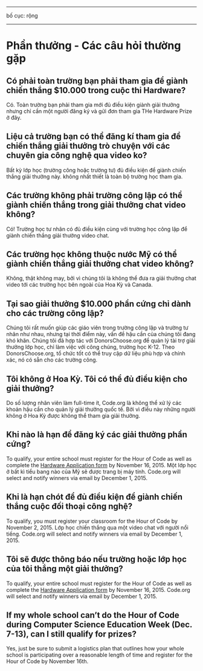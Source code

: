* * *

bố cục: rộng

* * *

# Phần thưởng - Các câu hỏi thường gặp

## Có phải toàn trường bạn phải tham gia để giành chiến thắng $10.000 trong cuộc thi Hardware?

Có. Toàn trường bạn phải tham gia mới đủ điều kiện giành giải thưởng nhưng chỉ cần một người đăng ký và gửi đơn tham gia THe Hardware Prize ở đây.

## Liệu cả trường bạn có thể đăng kí tham gia để chiến thắng giải thưởng trò chuyện với các chuyên gia công nghệ qua video ko? 

Bất kỳ lớp học (trường công hoặc trường tư) đủ điều kiện để giành chiến thắng giải thưởng này. không nhất thiết là toàn bộ trường học tham gia.

## Các trường không phải trường công lập có thể giành chiến thắng trong giải thưởng chat video không?

Có! Trường học tư nhân có đủ điều kiện cùng với trường học công lập để giành chiến thắng giải thưởng video chat.

## Các trường học không thuộc nước Mỹ có thể giành chiến thắng giải thưởng chat video không?

Không, thật không may, bởi vì chúng tôi là không thể đưa ra giải thưởng chat video tới các trường học bên ngoài của Hoa Kỳ và Canada.

## Tại sao giải thưởng $10.000 phần cứng chỉ dành cho các trường công lập?

Chúng tôi rất muốn giúp các giáo viên trong trường công lập và trường tư nhân như nhau, nhưng tại thời điểm này, vấn đề hậu cần của chúng tôi đang khó khăn. Chúng tôi đã hợp tác với DonorsChoose.org để quản lý tài trợ giải thưởng lớp học, chỉ làm việc với công chúng, trường học K-12. Theo DonorsChoose.org, tổ chức tốt có thể truy cập dữ liệu phù hợp và chính xác, nó có sẵn cho các trường công.

## Tôi không ở Hoa Kỳ. Tôi có thể đủ điều kiện cho giải thưởng?

Do số lượng nhân viên làm full-time ít, Code.org là không thể xử lý các khoản hậu cần cho quản lý giải thưởng quốc tế. Bởi vì điều này những người không ở Hoa Kỳ được không thể tham gia giải thưởng.

## Khi nào là hạn để đăng ký các giải thưởng phần cứng?

To qualify, your entire school must register for the Hour of Code as well as complete the [Hardware Application form](<%= hoc_uri('/prizes') %>) by November 16, 2015. Một lớp học ở bất kì tiểu bang nào của Mỹ sẽ được trang bị máy tính. Code.org will select and notify winners via email by December 1, 2015.

## Khi là hạn chót để đủ điều kiện để giành chiến thắng cuộc đối thoại công nghệ?

To qualify, you must register your classroom for the Hour of Code by November 2, 2015. Lớp học chiến thắng qua một video chat với người nổi tiếng. Code.org will select and notify winners via email by December 1, 2015.

## Tôi sẽ được thông báo nếu trường hoặc lớp học của tôi thắng một giải thưởng?

To qualify, your entire school must register for the Hour of Code as well as complete the [Hardware Application form](<%= hoc_uri('/prizes') %>) by November 16, 2015. Code.org will select and notify winners via email by December 1, 2015.

## If my whole school can’t do the Hour of Code during Computer Science Education Week (Dec. 7-13), can I still qualify for prizes?

Yes, just be sure to submit a logistics plan that outlines how your whole school is participating over a reasonable length of time and register for the Hour of Code by November 16th.